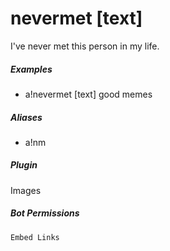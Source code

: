 # nevermet [text]

I've never met this person in my life.
			

##### Examples

* a!nevermet [text] good memes


##### Aliases

* a!nm


##### Plugin
Images


##### Bot Permissions
`Embed Links`